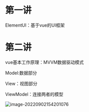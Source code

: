 # 第一讲

ElementUI：基于vue的UI框架

# 第二讲

vue基本工作原理：MVVM数据驱动模式

Model:数据部分

View：视图部分

ViewModel：连接两者的模型

![image-20220902154201076](C:\Users\10315\AppData\Roaming\Typora\typora-user-images\image-20220902154201076.png)
